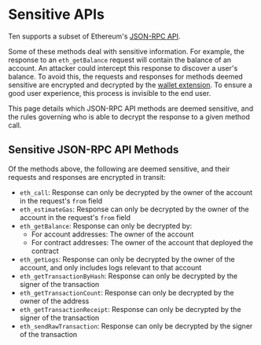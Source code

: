 ---
---
# Sensitive APIs

Ten supports a subset of Ethereum's [JSON-RPC API](https://ethereum.org/en/developers/docs/apis/json-rpc/).

Some of these methods deal with sensitive information. For example, the response to an `eth_getBalance` request will 
contain the balance of an account. An attacker could intercept this response to discover a user's balance. To avoid 
this, the requests and responses for methods deemed sensitive are encrypted and decrypted by the 
[wallet extension](https://docs.ten.xyz/wallet-extension/wallet-extension). To ensure a good user experience, this process is 
invisible to the end user.

This page details which JSON-RPC API methods are deemed sensitive, and the rules governing who is able to decrypt the 
response to a given method call.

## Sensitive JSON-RPC API Methods

Of the methods above, the following are deemed sensitive, and their requests and responses are encrypted in transit:
 
* `eth_call`: Response can only be decrypted by the owner of the account in the request's `from` field
* `eth_estimateGas`: Response can only be decrypted by the owner of the account in the request's `from` field
* `eth_getBalance`: Response can only be decrypted by:
    * For account addresses: The owner of the account
    * For contract addresses: The owner of the account that deployed the contract
* `eth_getLogs`: Response can only be decrypted by the owner of the account, and only includes logs relevant to that 
   account
* `eth_getTransactionByHash`: Response can only be decrypted by the signer of the transaction
* `eth_getTransactionCount`: Response can only be decrypted by the owner of the address
* `eth_getTransactionReceipt`: Response can only be decrypted by the signer of the transaction
* `eth_sendRawTransaction`: Response can only be decrypted by the signer of the transaction
